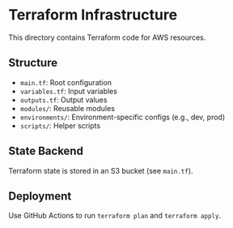 # Terraform Infrastructure

This directory contains Terraform code for AWS resources.

## Structure
- `main.tf`: Root configuration
- `variables.tf`: Input variables
- `outputs.tf`: Output values
- `modules/`: Reusable modules
- `environments/`: Environment-specific configs (e.g., dev, prod)
- `scripts/`: Helper scripts

## State Backend
Terraform state is stored in an S3 bucket (see `main.tf`).

## Deployment
Use GitHub Actions to run `terraform plan` and `terraform apply`.
